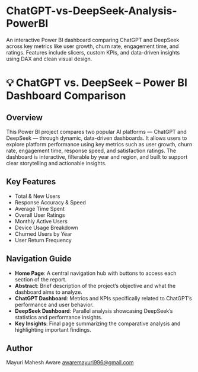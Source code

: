 # ChatGPT-vs-DeepSeek-Analysis-PowerBI
An interactive Power BI dashboard comparing ChatGPT and DeepSeek across key metrics like user growth, churn rate, engagement time, and ratings. Features include slicers, custom KPIs, and data-driven insights using DAX and clean visual design.
# 💡 ChatGPT vs. DeepSeek – Power BI Dashboard Comparison

## Overview
This Power BI project compares two popular AI platforms — ChatGPT and DeepSeek — through dynamic, data-driven dashboards. It allows users to explore platform performance using key metrics such as user growth, churn rate, engagement time, response speed, and satisfaction ratings. The dashboard is interactive, filterable by year and region, and built to support clear storytelling and actionable insights.

## Key Features
- Total & New Users
- Response Accuracy & Speed
- Average Time Spent
- Overall User Ratings
- Monthly Active Users
- Device Usage Breakdown
- Churned Users by Year
- User Return Frequency

## Navigation Guide

- **Home Page**: A central navigation hub with buttons to access each section of the report.
- **Abstract**: Brief description of the project’s objective and what the dashboard aims to analyze.
- **ChatGPT Dashboard**: Metrics and KPIs specifically related to ChatGPT’s performance and user behavior.
- **DeepSeek Dashboard**: Parallel analysis showcasing DeepSeek’s statistics and performance insights.
- **Key Insights**: Final page summarizing the comparative analysis and highlighting important findings.

## Author
Mayuri Mahesh Aware 
awaremayuri996@gmail.com
